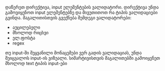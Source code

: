 დაწერეთ დირექტივა, input ელემენტების ვალიდატორი. დირექტივა უნდა გამოვიყენოთ input ელემენტებზე და მივუთითოთ რა ტიპის ვალიდაციები გვინდა. მაგალითისთვის გვექნება შემდეგი ვალიდატორები:

- აუცილებელი
- მხოლოდ რიცხვი
- ელ.ფოსტა
- regex

თუ input-ში შეყვანილი მონაცემები ვერ გადის ვალიდაციას, უნდა შეიცვალოს input-ის ვიზუალი. სიმარტივისთვის მაგალითებში გამოიყენეთ მხოლოდ text ტიპის input-ები
